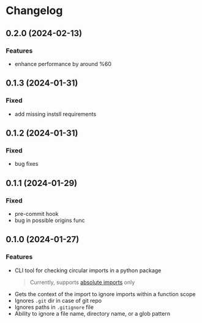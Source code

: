 # Changelog

## 0.2.0 (2024-02-13)

### Features

- enhance performance by around %60

## 0.1.3 (2024-01-31)

### Fixed

- add missing instsll requirements

## 0.1.2 (2024-01-31)

### Fixed

- bug fixes

## 0.1.1 (2024-01-29)

### Fixed

- pre-commit hook
- bug in possible origins func

## 0.1.0 (2024-01-27)

### Features

- CLI tool for checking circular imports in a python package
    > Currently, supports [absolute imports](https://docs.python.org/3/reference/import.html#package-relative-imports) only
- Gets the context of the import to ignore imports within a function scope
- Ignores `.git` dir in case of git repo
- Ignores paths in `.gitignore` file
- Ability to ignore a file name, directory name, or a glob pattern
